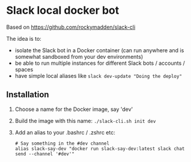 # Slack local docker bot
Based on https://github.com/rockymadden/slack-cli

The idea is to:

* isolate the Slack bot in a Docker container (can run anywhere and is somewhat sandboxed from your dev environments)
* be able to run multiple instances for different Slack bots / accounts / spaces
* have simple local aliases like `slack dev-update "Doing the deploy"`

## Installation

1. Choose a name for the Docker image, say 'dev'
1. Build the image with this name: `./slack-cli.sh init dev`
1. Add an alias to your .bashrc / .zshrc etc:

   ```
   # Say something in the #dev channel
   alias slack-say-dev "docker run slack-say-dev:latest slack chat send --channel '#dev'"
   ```

